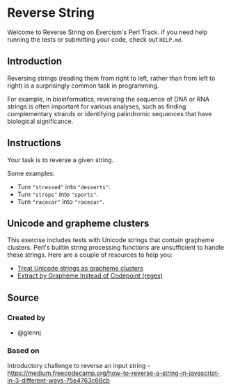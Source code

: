 # Reverse String

Welcome to Reverse String on Exercism's Perl Track.
If you need help running the tests or submitting your code, check out `HELP.md`.

## Introduction

Reversing strings (reading them from right to left, rather than from left to right) is a surprisingly common task in programming.

For example, in bioinformatics, reversing the sequence of DNA or RNA strings is often important for various analyses, such as finding complementary strands or identifying palindromic sequences that have biological significance.

## Instructions

Your task is to reverse a given string.

Some examples:

- Turn `"stressed"` into `"desserts"`.
- Turn `"strops"` into `"sports"`.
- Turn `"racecar"` into `"racecar"`.

## Unicode and grapheme clusters

This exercise includes tests with Unicode strings that contain grapheme clusters.
Perl's  builtin string processing functions are unsufficient to handle these strings.
Here are a couple of resources to help you:

* [Treat Unicode strings as grapheme clusters][foy]
* [Extract by Grapheme Instead of Codepoint (regex)][christiansen]

[foy]: https://www.effectiveperlprogramming.com/2011/06/treat-unicode-strings-as-grapheme-clusters/
[christiansen]: https://www.perl.com/pub/2012/05/perlunicookbook-extract-by-grapheme-instead-of-codepoint-regex.html/

## Source

### Created by

- @glennj

### Based on

Introductory challenge to reverse an input string - https://medium.freecodecamp.org/how-to-reverse-a-string-in-javascript-in-3-different-ways-75e4763c68cb